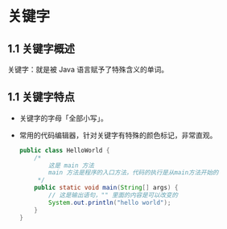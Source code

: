# 关键字

## 1.1 关键字概述

关键字：就是被 Java 语言赋予了特殊含义的单词。 

## 1.1 关键字特点

- 关键字的字母「全部小写」。

- 常用的代码编辑器，针对关键字有特殊的颜色标记，非常直观。

  ```java
  public class HelloWorld {
      /*
          这是 main 方法
          main 方法是程序的入口方法，代码的执行是从main方法开始的
       */
      public static void main(String[] args) {
          // 这是输出语句，"" 里面的内容是可以改变的
          System.out.println("hello world");
      }
  }
  ```

  

